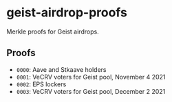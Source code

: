 # geist-airdrop-proofs

Merkle proofs for Geist airdrops.

## Proofs

* `0000`: Aave and Stkaave holders
* `0001`: VeCRV voters for Geist pool, November 4 2021
* `0002`: EPS lockers
* `0003`: VeCRV voters for Geist pool, December 2 2021
